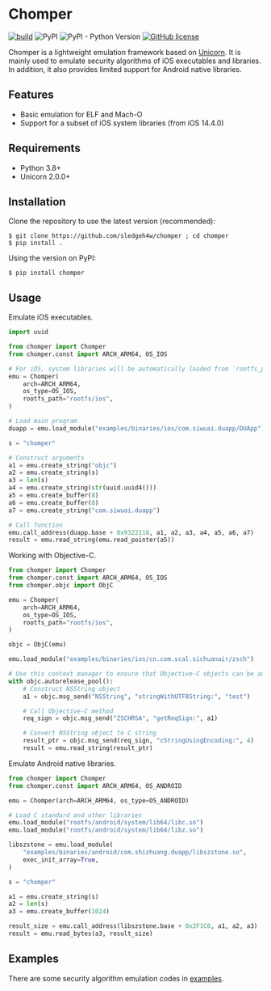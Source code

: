 # Chomper

[![build](https://github.com/sledgeh4w/chomper/actions/workflows/tests.yml/badge.svg)](https://github.com/sledgeh4w/chomper/actions/workflows/tests.yml)
![PyPI](https://img.shields.io/pypi/v/chomper)
![PyPI - Python Version](https://img.shields.io/pypi/pyversions/chomper)
[![GitHub license](https://img.shields.io/github/license/sledgeh4w/chomper)](https://github.com/sledgeh4w/chomper/blob/main/LICENSE)

Chomper is a lightweight emulation framework based on [Unicorn](https://github.com/unicorn-engine/unicorn). It is mainly used to emulate security algorithms of iOS executables and libraries. In addition, it also provides limited support for Android native libraries.

## Features

- Basic emulation for ELF and Mach-O
- Support for a subset of iOS system libraries (from iOS 14.4.0)

## Requirements

- Python 3.8+
- Unicorn 2.0.0+

## Installation

Clone the repository to use the latest version (recommended):

```
$ git clone https://github.com/sledgeh4w/chomper ; cd chomper
$ pip install .
```

Using the version on PyPI:

```
$ pip install chomper
```

## Usage

Emulate iOS executables.

```python
import uuid

from chomper import Chomper
from chomper.const import ARCH_ARM64, OS_IOS

# For iOS, system libraries will be automatically loaded from `rootfs_path`
emu = Chomper(
    arch=ARCH_ARM64,
    os_type=OS_IOS,
    rootfs_path="rootfs/ios",
)

# Load main program
duapp = emu.load_module("examples/binaries/ios/com.siwuai.duapp/DUApp")

s = "chomper"

# Construct arguments
a1 = emu.create_string("objc")
a2 = emu.create_string(s)
a3 = len(s)
a4 = emu.create_string(str(uuid.uuid4()))
a5 = emu.create_buffer(8)
a6 = emu.create_buffer(8)
a7 = emu.create_string("com.siwuai.duapp")

# Call function
emu.call_address(duapp.base + 0x9322118, a1, a2, a3, a4, a5, a6, a7)
result = emu.read_string(emu.read_pointer(a5))
```

Working with Objective-C.

```python
from chomper import Chomper
from chomper.const import ARCH_ARM64, OS_IOS
from chomper.objc import ObjC

emu = Chomper(
    arch=ARCH_ARM64,
    os_type=OS_IOS,
    rootfs_path="rootfs/ios",
)

objc = ObjC(emu)

emu.load_module("examples/binaries/ios/cn.com.scal.sichuanair/zsch")

# Use this context manager to ensure that Objective-C objects can be automatically released
with objc.autorelease_pool():
    # Construct NSString object
    a1 = objc.msg_send("NSString", "stringWithUTF8String:", "test")

    # Call Objective-C method
    req_sign = objc.msg_send("ZSCHRSA", "getReqSign:", a1)

    # Convert NSString object to C string
    result_ptr = objc.msg_send(req_sign, "cStringUsingEncoding:", 4)
    result = emu.read_string(result_ptr)
```

Emulate Android native libraries.

```python
from chomper import Chomper
from chomper.const import ARCH_ARM64, OS_ANDROID

emu = Chomper(arch=ARCH_ARM64, os_type=OS_ANDROID)

# Load C standard and other libraries
emu.load_module("rootfs/android/system/lib64/libc.so")
emu.load_module("rootfs/android/system/lib64/libz.so")

libszstone = emu.load_module(
    "examples/binaries/android/com.shizhuang.duapp/libszstone.so",
    exec_init_array=True,
)

s = "chomper"

a1 = emu.create_string(s)
a2 = len(s)
a3 = emu.create_buffer(1024)

result_size = emu.call_address(libszstone.base + 0x2F1C8, a1, a2, a3)
result = emu.read_bytes(a3, result_size)
```

## Examples
There are some security algorithm emulation codes in [examples](https://github.com/sledgeh4w/chomper/tree/main/examples).
